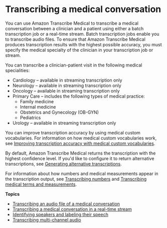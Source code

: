 # Transcribing a medical conversation<a name="transcribe-medical-conversation"></a>

You can use Amazon Transcribe Medical to transcribe a medical conversation between a clinician and a patient using either a batch transcription job or a real\-time stream\. Batch transcription jobs enable you to transcribe audio files\. To ensure that Amazon Transcribe Medical produces transcription results with the highest possible accuracy, you must specify the medical specialty of the clinician in your transcription job or stream\.

You can transcribe a clinician\-patient visit in the following medical specialities:
+ Cardiology – available in streaming transcription only
+ Neurology – available in streaming transcription only
+ Oncology – available in streaming transcription only
+ Primary Care – includes the following types of medical practice:
  + Family medicine
  + Internal medicine
  + Obstetrics and Gynecology \(OB\-GYN\)
  + Pediatrics
+ Urology – available in streaming transcription only

You can improve transcription accuracy by using medical custom vocabularies\. For information on how medical custom vocabularies work, see [Improving transcription accuracy with medical custom vocabularies](vocabulary-med.md)\.

By default, Amazon Transcribe Medical returns the transcription with the highest confidence level\. If you'd like to configure it to return alternative transcriptions, see [Generating alternative transcriptions](alternative-med-transcriptions.md)\.

For information about how numbers and medical measurements appear in the transcription output, see [Transcribing numbers](how-numbers-med.md) and [Transcribing medical terms and measurements](how-measurements-med.md)\.

**Topics**
+ [Transcribing an audio file of a medical conversation](batch-medical-conversation.md)
+ [Transcribing a medical conversation in a real\-time stream](streaming-medical-conversation.md)
+ [Identifying speakers and labeling their speech](conversation-diarization-med.md)
+ [Transcribing multi\-channel audio](conversation-channel-id-med.md)